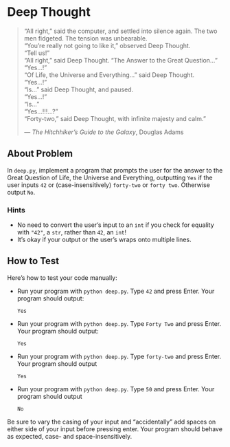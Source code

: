 # Deep Thought

> “All right,” said the computer, and settled into silence again. The two men fidgeted. The tension was unbearable.  
> “You’re really not going to like it,” observed Deep Thought.  
> “Tell us!”  
> “All right,” said Deep Thought. “The Answer to the Great Question…”  
> “Yes…!”  
> “Of Life, the Universe and Everything…” said Deep Thought.  
> “Yes…!”  
> “Is…” said Deep Thought, and paused.  
> “Yes…!”  
> “Is…”  
> “Yes…!!!…?”  
> “Forty-two,” said Deep Thought, with infinite majesty and calm.”
>
> — _The Hitchhiker’s Guide to the Galaxy_, Douglas Adams

## About Problem

In `deep.py`, implement a program that prompts the user for the answer to the Great Question of Life, the Universe and Everything, outputting `Yes` if the user inputs `42` or (case-insensitively) `forty-two` or `forty two`. Otherwise output `No`.

### Hints

- No need to convert the user’s input to an `int` if you check for equality with `"42"`, a `str`, rather than `42`, an `int`!
- It’s okay if your output or the user’s wraps onto multiple lines.

## How to Test

Here’s how to test your code manually:

- Run your program with `python deep.py`. Type `42` and press Enter. Your program should output:

  ```
  Yes
  ```

- Run your program with `python deep.py`. Type `Forty Two` and press Enter. Your program should output:

  ```
  Yes
  ```

- Run your program with `python deep.py`. Type `forty-two` and press Enter. Your program should output

  ```
  Yes
  ```

- Run your program with `python deep.py`. Type `50` and press Enter. Your program should output

  ```
  No
  ```

Be sure to vary the casing of your input and “accidentally” add spaces on either side of your input before pressing enter. Your program should behave as expected, case- and space-insensitively.
